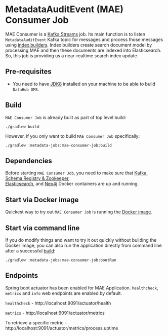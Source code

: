 # MetadataAuditEvent (MAE) Consumer Job

MAE Consumer is a [Kafka Streams](https://kafka.apache.org/documentation/streams/) job. Its main function is to listen
`MetadataAuditEvent` Kafka topic for messages and process those messages using
[index builders](../../metadata-builders). Index builders create search document model by processing MAE and then these
documents are indexed into Elasticsearch. So, this job is providing us a near-realtime search index update.

## Pre-requisites

- You need to have [JDK8](https://www.oracle.com/java/technologies/jdk8-downloads.html) installed on your machine to be
  able to build `DataHub GMS`.

## Build

`MAE Consumer Job` is already built as part of top level build:

```
./gradlew build
```

However, if you only want to build `MAE Consumer Job` specifically:

```
./gradlew :metadata-jobs:mae-consumer-job:build
```

## Dependencies

Before starting `MAE Consumer Job`, you need to make sure that
[Kafka, Schema Registry & Zookeeper](../../docker/kafka),  
[Elasticsearch](../../docker/elasticsearch), and [Neo4j](../../docker/neo4j) Docker containers are up and running.

## Start via Docker image

Quickest way to try out `MAE Consumer Job` is running the [Docker image](../../docker/mae-consumer).

## Start via command line

If you do modify things and want to try it out quickly without building the Docker image, you can also run the
application directly from command line after a successful [build](#build):

```
./gradlew :metadata-jobs:mae-consumer-job:bootRun
```

## Endpoints

Spring boot actuator has been enabled for MAE Application. `healthcheck`, `metrics` and `info` web endpoints are enabled
by default.

`healthcheck` - http://localhost:9091/actuator/health

`metrics` - http://localhost:9091/actuator/metrics

To retrieve a specific metric - http://localhost:9091/actuator/metrics/process.uptime
